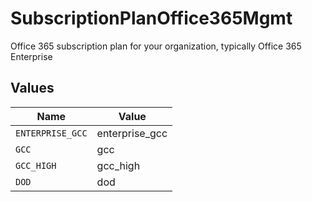 # SubscriptionPlanOffice365Mgmt

Office 365 subscription plan for your organization, typically Office 365 Enterprise


## Values

| Name             | Value            |
| ---------------- | ---------------- |
| `ENTERPRISE_GCC` | enterprise_gcc   |
| `GCC`            | gcc              |
| `GCC_HIGH`       | gcc_high         |
| `DOD`            | dod              |